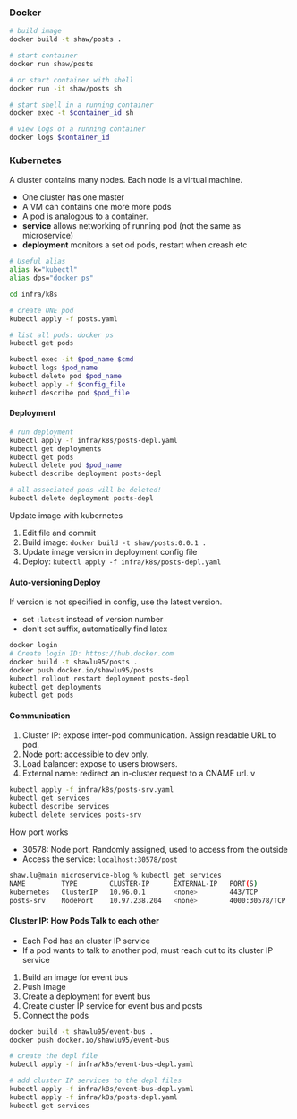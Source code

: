 ### Docker

```bash
# build image
docker build -t shaw/posts .

# start container
docker run shaw/posts

# or start container with shell
docker run -it shaw/posts sh

# start shell in a running container
docker exec -t $container_id sh

# view logs of a running container
docker logs $container_id
```

### Kubernetes
A cluster contains many nodes. Each node is a virtual machine.
* One cluster has one master
* A VM can contains one more more pods
* A pod is analogous to a container.
* **service** allows networking of running pod (not the same as microservice)
* **deployment** monitors a set od pods, restart when creash etc

```bash
# Useful alias
alias k="kubectl"
alias dps="docker ps"

cd infra/k8s

# create ONE pod
kubectl apply -f posts.yaml

# list all pods: docker ps
kubectl get pods

kubectl exec -it $pod_name $cmd
kubectl logs $pod_name
kubectl delete pod $pod_name
kubectl apply -f $config_file
kubectl describe pod $pod_file
```

#### Deployment
```bash
# run deployment
kubectl apply -f infra/k8s/posts-depl.yaml
kubectl get deployments
kubectl get pods
kubectl delete pod $pod_name
kubectl describe deployment posts-depl

# all associated pods will be deleted!
kubectl delete deployment posts-depl
```

Update image with kubernetes
1. Edit file and commit
2. Build image: `docker build -t shaw/posts:0.0.1 .`
3. Update image version in deployment config file
4. Deploy: `kubectl apply -f infra/k8s/posts-depl.yaml`

#### Auto-versioning Deploy
If version is not specified in config, use the latest version.
* set `:latest` instead of version number
* don't set suffix, automatically find latex

```bash
docker login
# Create login ID: https://hub.docker.com
docker build -t shawlu95/posts .
docker push docker.io/shawlu95/posts
kubectl rollout restart deployment posts-depl
kubectl get deployments
kubectl get pods
```

#### Communication
1. Cluster IP: expose inter-pod communication. Assign readable URL to pod.
2. Node port: accessible to dev only.
3. Load balancer: expose to users browsers.
4. External name: redirect an in-cluster request to a CNAME url. v

```bash
kubectl apply -f infra/k8s/posts-srv.yaml 
kubectl get services
kubectl describe services
kubectl delete services posts-srv
```

How port works
* 30578: Node port. Randomly assigned, used to access from the outside
* Access the service: `localhost:30578/post`
```bash
shaw.lu@main microservice-blog % kubectl get services
NAME         TYPE        CLUSTER-IP      EXTERNAL-IP   PORT(S)          AGE
kubernetes   ClusterIP   10.96.0.1       <none>        443/TCP          24h
posts-srv    NodePort    10.97.238.204   <none>        4000:30578/TCP   38s
```

#### Cluster IP: How Pods Talk to each other
* Each Pod has an cluster IP service
* If a pod wants to talk to another pod, must reach out to its cluster IP service

1. Build an image for event bus
2. Push image
3. Create a deployment for event bus
4. Create cluster IP service for event bus and posts
5. Connect the pods

```bash
docker build -t shawlu95/event-bus .
docker push docker.io/shawlu95/event-bus

# create the depl file
kubectl apply -f infra/k8s/event-bus-depl.yaml

# add cluster IP services to the depl files
kubectl apply -f infra/k8s/event-bus-depl.yaml
kubectl apply -f infra/k8s/posts-depl.yaml 
kubectl get services
```